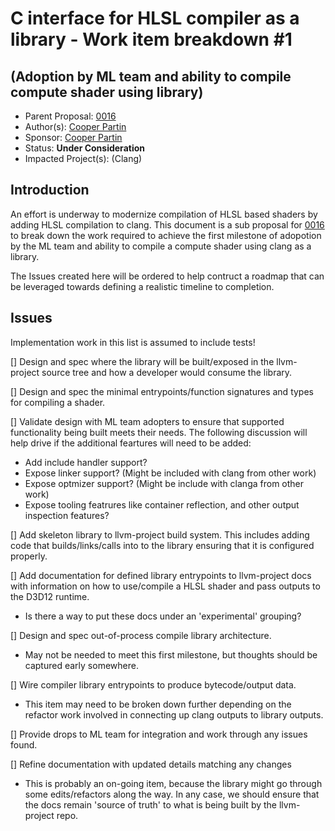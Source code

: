 <!-- {% raw %} -->

# C interface for HLSL compiler as a library - Work item breakdown #1
## (Adoption by ML team and ability to compile compute shader using library)

* Parent Proposal: [0016](../0016-c-interface-compiler-library.md)
* Author(s): [Cooper Partin](https://github.com/coopp)
* Sponsor: [Cooper Partin](https://github.com/coopp)
* Status: **Under Consideration**
* Impacted Project(s): (Clang)

## Introduction

An effort is underway to modernize compilation of HLSL based shaders by adding
HLSL compilation to clang. This document is a sub proposal for 
[0016](../0016-c-interface-compiler-library.md) to break down the work
required to achieve the first milestone of adopotion by the ML team and
ability to compile a compute shader using clang as a library.

The Issues created here will be ordered to help contruct a roadmap that can be
leveraged towards defining a realistic timeline to completion.

## Issues

Implementation work in this list is assumed to include tests!

[] Design and spec where the library will be built/exposed in the llvm-project
   source tree and how a developer would consume the library.

[] Design and spec the minimal entrypoints/function signatures and types
   for compiling a shader.

[] Validate design with ML team adopters to ensure that supported functionality
   being built meets their needs.
   The following discussion will help drive if the additional feartures will need
   to be added:
   * Add include handler support?
   * Expose linker support? (Might be included with clang from other work)
   * Expose optmizer support? (Might be include with clanga from other work)
   * Expose tooling featrures like container reflection, and other output inspection
     features?

[] Add skeleton library to llvm-project build system. This includes adding code
   that builds/links/calls into to the library ensuring that it is configured
   properly.

[] Add documentation for defined library entrypoints to llvm-project docs with
   information on how to use/compile a HLSL shader and pass outputs to the 
   D3D12 runtime.
   * Is there a way to put these docs under an 'experimental' grouping?

[] Design and spec out-of-process compile library architecture.
   * May not be needed to meet this first milestone, but thoughts should be
     captured early somewhere.

[] Wire compiler library entrypoints to produce bytecode/output data.
   * This item may need to be broken down further depending on the refactor
     work involved in connecting up clang outputs to library outputs.

[] Provide drops to ML team for integration and work through any issues found.

[] Refine documentation with updated details matching any changes
   * This is probably an on-going item, because the library might go through
     some edits/refactors along the way.  In any case, we should ensure that
     the docs remain 'source of truth' to what is being built by the 
     llvm-project repo.

<!-- {% endraw %} -->
